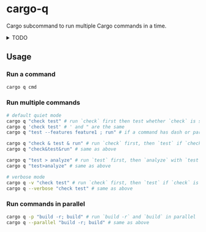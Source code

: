 # cargo-q

Cargo subcommand to run multiple Cargo commands in a time.

<details>
<summary>TODO</summary>

- ✅ Add sequential execution
- ✅ Add ; as command separator for independent commands
- ✅ Add & as command separator for dependent commands
- ✅ Add parallel execution between independent commands
- ❌ Add > as command separator for dependent commands
- ❌ Support mixed separators

</details>

## Usage

### Run a command

```bash
cargo q cmd
```

### Run multiple commands

```bash
# default quiet mode
cargo q "check test" # run `check` first then test whether `check` is successful
cargo q 'check test' # ' and " are the same
cargo q "test --features feature1 ; run" # if a command has dash or parameters, use ; as separator

cargo q "check & test & run" # run `check` first, then `test` if `check` is successful, and `run` if both are successful
cargo q "check&test&run" # same as above

cargo q "test > analyze" # run `test` first, then `analyze` with `test`'s output
cargo q "test>analyze" # same as above

# verbose mode
cargo q -v "check test" # run `check` first, then `test` if `check` is successful
cargo q --verbose "check test" # same as above
```

### Run commands in parallel

```bash
cargo q -p "build -r; build" # run `build -r` and `build` in parallel
cargo q --parallel "build -r; build" # same as above
```
